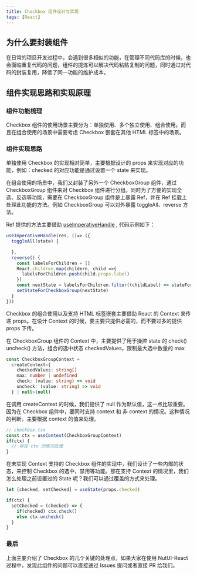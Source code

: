 ```yaml
---
title: Checkbox 组件设计与实现
tags: [React]
---
```


## 为什么要封装组件

在日常的项目开发过程中，会遇到很多相似的功能，在管理不同代码库的时候，也会面临重复代码的问题，组件的提炼可以解决代码粘贴复制的问题，同时通过对代码的封装复用，降低了同一功能的维护成本。



## 组件实现思路和实现原理



### 组件功能梳理

Checkbox 组件的使用场景主要分为：单独使用、多个独立使用、组合使用。而且在组合使用的场景中需要考虑 Checkbox 嵌套在其他 HTML 标签中的场景。



### 组件实现思路

单独使用 Checkbox 的实现相对简单，主要根据设计的 props 来实现对应的功能，例如：checked 的对应功能是通过设置一个 state 来实现。



在组合使用的场景中，我们又封装了另外一个 CheckboxGroup 组件，通过 CheckboxGroup 组件来对 Checkbox 组件进行分组。同时为了方便的实现全选、反选等功能，需要在 CheckboxGroup 组件是上暴露 Ref，并在 Ref 挂载上处理此功能的方法。例如 CheckboxGroup 可以对外暴露 toggleAll、reverse 方法。



Ref 提供的方法主要借助 [useImperativeHandle](https://react.dev/reference/react/useImperativeHandle) , 代码示例如下：

```ts
useImperativeHandle(res, ()=> ({
  toggleAll(state) {
    
  },
  reverse() {
    const labelsForChildren = []
    React.children.map(childern, child =>{
      labelsForChildren.push(child.props.label)
    })
    const nextState = labelsForChildren.filter((childLabel) => stateForCheckboxGroup.findIndex(value) => value == childlabel) === -1
    setStateForCheckboxGroup(nextState)
  }
}))
```



Checkbox 的组合使用以及支持 HTML 标签嵌套主要借助 React 的 Context 来传递 props。在设计 Context 的时候，要主要只提供必需的，而不要过多的提供 props 下传。

在 CheckboxGroup 组件的 Context 中，主要提供了用于操控 state 的 check() uncheck() 方法，组合的选中状态 checkedValues，限制最大选中数量的 max



```ts
const CheckboxGroupContext =
  createContext<{
    checkedValues: string[]
    max: number | undefined
    check: (value: string) => void
    uncheck: (value: string) => void
  } | null>(null)
```

在调用 createContext 的时候，我们提供了 null 作为默认值，这一点比较重要。因为在 Checkbox 组件中，要同时支持 context 和 非 context 的情况。这种情况的判断，主要根据 context 的值来处理。

```ts
// checkbox.tsx
const ctx = useContext(CheckboxGroupContext)
if(ctx) {
  // 存在 ctx 的情况处理
}
```



在未实现 Context 支持的 Checkbox 组件的实现中，我们设计了一些内部的状态，来控制 Checkbox 的选中，禁用等功能。那在支持 Context 的情况里，我们怎么处理之前设置过的 State 呢？我们可以通过覆盖的方式来处理。

```ts
let [checked, setChecked] = useState(props.checked)

if(ctx) {
  setChecked = (checked) => {
    if(checked) ctx.check()
    else ctx.uncheck()
  }
}
```

### 最后

上面主要介绍了 Checkbox 的几个关键的处理点，如果大家在使用 NutUI-React 过程中，发现此组件的问题可以直接通过 Issues 提问或者直接 PR 给我们。

